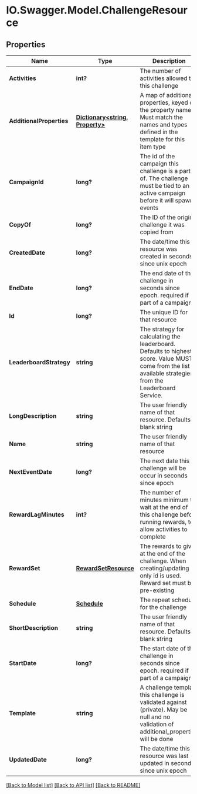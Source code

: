 # IO.Swagger.Model.ChallengeResource
## Properties

Name | Type | Description | Notes
------------ | ------------- | ------------- | -------------
**Activities** | **int?** | The number of activities allowed to this challenge | [optional] 
**AdditionalProperties** | [**Dictionary&lt;string, Property&gt;**](Property.md) | A map of additional properties, keyed on the property name.  Must match the names and types defined in the template for this item type | [optional] 
**CampaignId** | **long?** | The id of the campaign this challenge is a part of. The challenge must be tied to an active campaign before it will spawn events | [optional] 
**CopyOf** | **long?** | The ID of the original challenge it was copied from | [optional] 
**CreatedDate** | **long?** | The date/time this resource was created in seconds since unix epoch | [optional] 
**EndDate** | **long?** | The end date of this challenge in seconds since epoch. required if part of a campaign | [optional] 
**Id** | **long?** | The unique ID for that resource | [optional] 
**LeaderboardStrategy** | **string** | The strategy for calculating the leaderboard. Defaults to highest score. Value MUST come from the list of available strategies from the Leaderboard Service. | [optional] 
**LongDescription** | **string** | The user friendly name of that resource. Defaults to blank string | [optional] 
**Name** | **string** | The user friendly name of that resource | 
**NextEventDate** | **long?** | The next date this challenge will be occur in seconds since epoch | [optional] 
**RewardLagMinutes** | **int?** | The number of minutes minimum to wait at the end of this challenge before running rewards, to allow activities to complete | [optional] 
**RewardSet** | [**RewardSetResource**](RewardSetResource.md) | The rewards to give at the end of the challenge. When creating/updating only id is used. Reward set must be pre-existing | [optional] 
**Schedule** | [**Schedule**](Schedule.md) | The repeat schedule for the challenge | [optional] 
**ShortDescription** | **string** | The user friendly name of that resource. Defaults to blank string | [optional] 
**StartDate** | **long?** | The start date of this challenge in seconds since epoch. required if part of a campaign | [optional] 
**Template** | **string** | A challenge template this challenge is validated against (private). May be null and no validation of additional_properties will be done | [optional] 
**UpdatedDate** | **long?** | The date/time this resource was last updated in seconds since unix epoch | [optional] 

[[Back to Model list]](../README.md#documentation-for-models) [[Back to API list]](../README.md#documentation-for-api-endpoints) [[Back to README]](../README.md)

